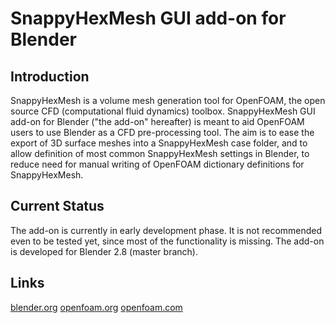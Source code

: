 # SnappyHexMesh GUI add-on for Blender

## Introduction

SnappyHexMesh is a volume mesh generation tool for OpenFOAM, the open
source CFD (computational fluid dynamics) toolbox. SnappyHexMesh GUI
add-on for Blender ("the add-on" hereafter) is meant to aid OpenFOAM
users to use Blender as a CFD pre-processing tool. The aim is to ease
the export of 3D surface meshes into a SnappyHexMesh case folder, and
to allow definition of most common SnappyHexMesh settings in Blender,
to reduce need for manual writing of OpenFOAM dictionary definitions
for SnappyHexMesh.

## Current Status

The add-on is currently in early development phase. It is not
recommended even to be tested yet, since most of the functionality is
missing. The add-on is developed for Blender 2.8 (master branch).

## Links

[blender.org](https://www.blender.org/)
[openfoam.org](https://openfoam.org/)
[openfoam.com](https://www.openfoam.com/)
